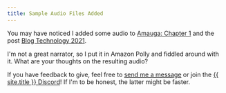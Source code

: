 ```yaml
---
title: Sample Audio Files Added
---
```

You may have noticed I added some audio to [Amauga: Chapter 1](https://reki.wtf/amauga/01-far-from-any-semblance-of-modern-civilization/001-quick-starting-my-summer-break/) and the post [Blog Technology 2021](https://reki.wtf/blog/2021/06-23-blog-technology-2021/).

I'm not a great narrator, so I put it in Amazon Polly and fiddled around with it.
What are your thoughts on the resulting audio?

If you have feedback to give, feel free to [send me a message](/contact/) or join the [{{ site.title }} Discord](https://discord.gg/8DCZWGc)!
If I'm to be honest, the latter might be faster.

